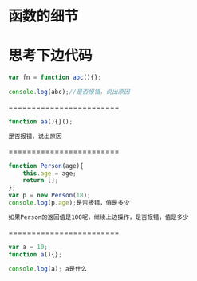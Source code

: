 # 函数的细节

思考下边代码
========================
```js
var fn = function abc(){};

console.log(abc);//是否报错，说出原因
```
========================

```js
function aa(){}();

是否报错，说出原因
```
========================

```js
function Person(age){
    this.age = age;
    return [];
};
var p = new Person(18);
console.log(p.age);是否报错，值是多少

如果Person的返回值是100呢，继续上边操作，是否报错，值是多少
```

========================

```js
var a = 10;
function a(){};

console.log(a); a是什么
```

